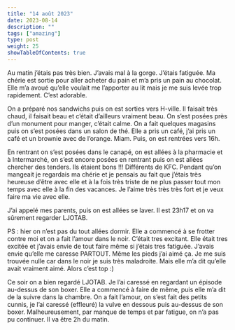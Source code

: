 ```yaml
---
title: "14 août 2023"
date: 2023-08-14
description: ""
tags: ["amazing"]
type: post
weight: 25
showTableOfContents: true
---
```


Au matin j’étais pas très bien. J’avais mal à la gorge. J’étais fatiguée. Ma chérie est sortie pour aller acheter du pain et m’a pris un pain au chocolat. Elle m’a avoué qu’elle voulait me l’apporter au lit mais je me suis levée trop rapidement. C’est adorable.

On a préparé nos sandwichs puis on est sorties vers H-ville. Il faisait très chaud, il faisait beau et c’était d’ailleurs vraiment beau. On s’est posées près d’un monument pour manger, c’était calme. On a fait quelques magasins puis on s’est posées dans un salon de thé. Elle a pris un café, j’ai pris un café et un brownie avec de l’orange. Miam. Puis, on est rentrées vers 16h.

En rentrant on s’est posées dans le canapé, on est allées à la pharmacie et à Intermarché, on s’est encore posées en rentrant puis on est allées chercher des tenders. Ils étaient bons !!! Différents de KFC. Pendant qu’on mangeait je regardais ma chérie et je pensais au fait que j’étais très heureuse d’être avec elle et à la fois très triste de ne plus passer tout mon temps avec elle à la fin des vacances. Je l’aime très très très fort et je veux faire ma vie avec elle.

J’ai appelé mes parents, puis on est allées se laver. Il est 23h17 et on va sûrement regarder LJOTAB.

PS : hier on n’est pas du tout allées dormir. Elle a commencé à se frotter contre moi et on a fait l’amour dans le noir. C’était tres excitant. Elle était tres excitée et j’avais envie de tout faire même si j’étais tres fatiguée. J’avais envie qu’elle me caresse PARTOUT. Même les pieds j’ai aimé ça. Je me suis trouvée nulle car dans le noir je suis très maladroite. Mais elle m’a dit qu’elle avait vraiment aimé. Alors c’est top :)

Ce soir on a bien regardé LJOTAB. Je l’ai caressé en regardant un épisode au-dessus de son boxer. Elle a commencé à faire de même, puis elle m’a dit de la suivre dans la chambre. On a fait l’amour, on s’est fait des petits cunnis, je l’ai caressé (effleuré) la vulve en dessous puis au-dessus de son boxer. Malheureusement, par manque de temps et par fatigue, on n’a pas pu continuer. Il va être 2h du matin.